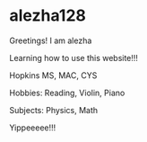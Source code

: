 # alezha128
Greetings! I am alezha

Learning how to use this website!!!

Hopkins MS, MAC, CYS

Hobbies: Reading, Violin, Piano

Subjects: Physics, Math

Yippeeeee!!!


